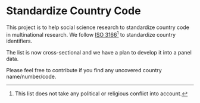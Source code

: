 # Standardize Country Code

This project is to help social science research to standardize country code in multinational research. We follow [ISO 3166](https://www.iso.org/iso-3166-country-codes.html)[^1] to standardize country identifiers.

[^1]:This list does not take any political or religious conflict into account.

The list is now cross-sectional and we have a plan to develop it into a panel data.

Please feel free to contribute if you find any uncovered country name/number/code.
